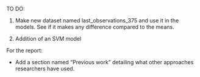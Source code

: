 TO DO:
1. Make new dataset named last\_observations\_375 and use it in the models. See if it makes any difference compared to the means.
<!--Evangelos add your stuff here-->
2. Addition of an SVM model 

For the report:
+ Add a section named “Previous work” detailing what other approaches researchers have used. 

